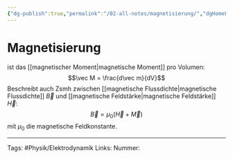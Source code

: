 ```yaml
---
{"dg-publish":true,"permalink":"/02-all-notes/magnetisierung/","dgHomeLink":true,"dgPassFrontmatter":false}
---
```


# Magnetisierung
ist das [[magnetischer Moment|magnetische Moment]] pro Volumen: $$\vec M = \frac{d\vec m}{dV}$$
Beschreibt auch Zsmh zwischen [[magnetische Flussdichte|magnetische Flussdichte]] $\vec B$ und [[magnetische Feldstärke|magnetische Feldstärke]] $\vec H$: 
$$
\vec{B}=\mu_{0}(\vec{H}+\vec{M})
$$
mit $\mu_0$ die magnetische Feldkonstante. 

___
Tags: #Physik/Elektrodynamik
Links: 
Nummer: